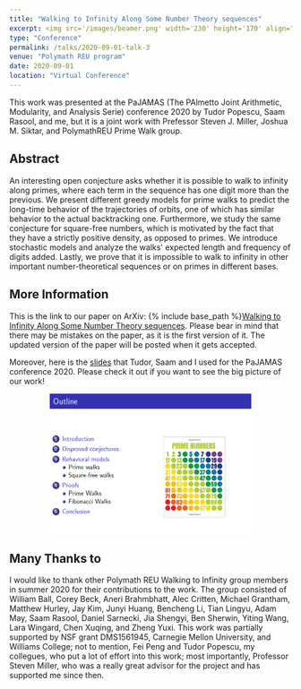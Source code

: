 ```yaml
---
title: "Walking to Infinity Along Some Number Theory sequences" 
excerpt: <img src='/images/beamer.png' width='230' height='170' align="right" hspace="20"> This work was presented at the PaJAMAS (The PAlmetto Joint Arithmetic, Modularity, and Analysis Serie) conference 2020 by Tudor Popescu, Saam Rasool, and me, but it is a joint work with Prefessor Steven J. Miller, Joshua M. Siktar, and PolymathREU Prime Walk group in summer 2020. The paper is under review, so I can only provide the link to the olde version of this paper on ArXiv. 
type: "Conference"
permalink: /talks/2020-09-01-talk-3
venue: "Polymath REU program"
date: 2020-09-01
location: "Virtual Conference"
---
```


This work was presented at the PaJAMAS (The PAlmetto Joint Arithmetic, Modularity, and Analysis Serie) conference 2020 by Tudor Popescu, Saam Rasool, and me, but it is a joint work with Prefessor Steven J. Miller, Joshua M. Siktar, and PolymathREU Prime Walk group. 

**Abstract**
------

An interesting open conjecture asks whether it is possible to walk to infinity along primes, where each term in the sequence has one digit more than the previous. We present different greedy models for prime walks to predict the long-time behavior of the trajectories of orbits, one of which has similar behavior to the actual backtracking one. Furthermore, we study the same conjecture for square-free numbers, which is motivated by the fact that they have a strictly positive density, as opposed to primes. We introduce stochastic models and analyze the walks' expected length and frequency of digits added. Lastly, we prove that it is impossible to walk to infinity in other important number-theoretical sequences or on primes in different bases.

**More Information**
------

This is the link to our paper on ArXiv: {% include base_path %}[Walking to Infinity Along Some Number Theory sequences](https://arxiv.org/abs/2010.14932). Please bear in mind that there may be mistakes on the paper, as it is the first version of it. The updated version of the paper will be posted when it gets accepted. 

Moreover, here is the [slides](http://ploynawapan.github.io/files/beamer.pdf) that Tudor, Saam and I used for the PaJAMAS conference 2020. Please check it out if you want to see the big picture of our work!


<p align="center">
  <img width="360" height="250" src="/images/beamer.png">
</p>

**Many Thanks to**
------
I would like to thank other Polymath REU Walking to Infinity group members in summer 2020 for their contributions to the work. The group consisted of William Ball, Corey Beck, Aneri Brahmbhatt, Alec Critten, Michael Grantham,
Matthew Hurley, Jay Kim, Junyi Huang, Bencheng Li, Tian Lingyu, Adam May, Saam Rasool, Daniel Sarnecki, Jia Shengyi, Ben Sherwin, Yiting Wang, Lara Wingard, Chen Xuqing, and Zheng Yuxi. This work was partially supported by NSF grant DMS1561945, Carnegie Mellon University, and Williams College; not to mention, Fei Peng and Tudor Popescu, my collegues, who put a lot of effort into this work; most importantly, Professor Steven Miller, who was a really great advisor for the project and has supported me since then.  



